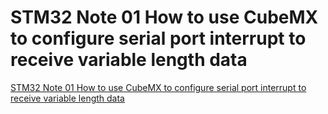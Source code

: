 # STM32 Note 01 How to use CubeMX to configure serial port interrupt to receive variable length data
[STM32 Note 01 How to use CubeMX to configure serial port interrupt to receive variable length data](https://aiwithcloud.com/2022/09/19/stm32_note_01_how_to_use_cubemx_to_configure_serial_port_interrupt_to_receive_variable_length_data/)